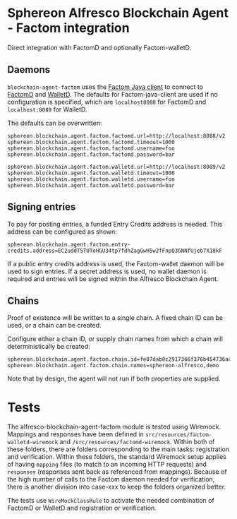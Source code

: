 # Sphereon Alfresco Blockchain Agent - Factom integration

Direct integration with FactomD and optionally Factom-walletD.

## Daemons
`blockchain-agent-factom` uses the [Factom Java client](https://github.com/bi-foundation/factom-java) to connect to [FactomD](https://github.com/FactomProject/factomd) and [WalletD](https://github.com/FactomProject/factom-walletd).
The defaults for Factom-java-client are used if no configuration is specified, which are `localhost8088` for FactomD and `localhost:8089` for WalletD.

The defaults can be overwritten:
```
sphereon.blockchain.agent.factom.factomd.url=http://localhost:8088/v2
sphereon.blockchain.agent.factom.factomd.timeout=1000
sphereon.blockchain.agent.factom.factomd.username=foo
sphereon.blockchain.agent.factom.factomd.password=bar

sphereon.blockchain.agent.factom.walletd.url=http://localhost:8089/v2
sphereon.blockchain.agent.factom.walletd.timeout=1000
sphereon.blockchain.agent.factom.walletd.username=foo
sphereon.blockchain.agent.factom.walletd.password=bar
```

## Signing entries

To pay for posting entries, a funded Entry Credits address is needed. This address can be configured as shown:
```
sphereon.blockchain.agent.factom.entry-credits.address=EC2uddT5TUToHGU34tp7fdhZagGwH5w2fFnpQ3GNNfUjeb7X18kF
```
If a public entry credits address is used, the Factom-wallet daemon will be used to sign entries. If a secret address is used, no wallet daemon is required and entries will be signed within the Alfresco Blockchain Agent.

## Chains

Proof of existence will be written to a single chain. A fixed chain ID can be used, or a chain can be created.

Configure either a chain ID, or supply chain names from which a chain will deterministically be created:
```
sphereon.blockchain.agent.factom.chain.id=fe07dab8c2917366f376b454736ac07865626074691b30ffddddda4ff02a9451
sphereon.blockchain.agent.factom.chain.names=sphereon-alfresco,demo
```
Note that by design, the agent will not run if both properties are supplied.

# Tests

The alfresco-blockchain-agent-factom module is tested using Wiremock.
Mappings and responses have been defined in `src/resources/factom-walletd-wiremock` and `/src/resources/factomd-wiremock`.
Within both of these folders, there are folders corresponding to the main tasks: registration and verification.
Within these folders, the standard Wiremock setup applies of having `mapping` files (to match to an incoming HTTP requests) and `responses` (responses sent back as referenced from mappings). Because of the high number of calls to the Factom daemon needed for verification, there is another division into case-xxx to keep the folders organized better.

The tests use `WireMockClassRule` to activate the needed combination of FactomD or WalletD and registration or verification.
